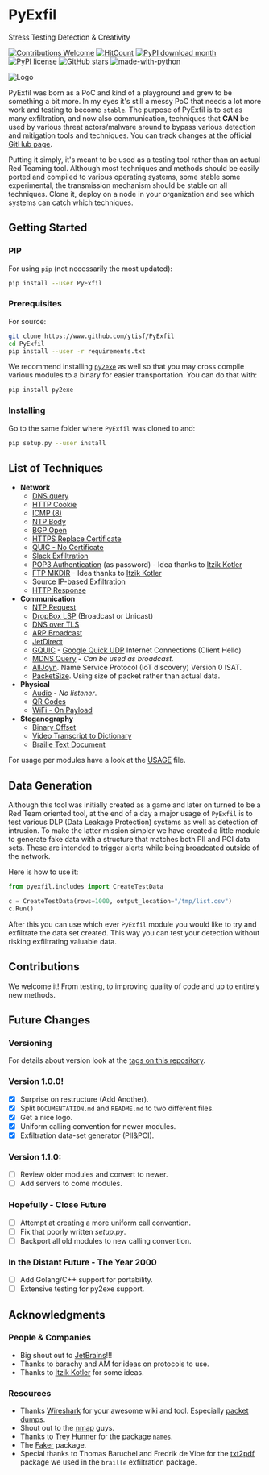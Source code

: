 # PyExfil
Stress Testing Detection & Creativity

[![Contributions Welcome](https://img.shields.io/badge/contributions-welcome-brightgreen.svg?style=round)](https://github.com/ytisf/PyExfil/issues)
[![HitCount](http://hits.dwyl.com/ytisf/PyExfil.svg)](http://hits.dwyl.com/ytisf/PyExfil)
[![PyPI download month](https://img.shields.io/pypi/dm/ansicolortags.svg)](https://pypi.python.org/pypi/pyexfil/)
[![PyPI license](https://img.shields.io/pypi/l/ansicolortags.svg)](https://pypi.python.org/pypi/pyexfil/)
[![GitHub stars](https://img.shields.io/github/stars/ytisf/PyExfil.svg?style=social&label=Star&maxAge=2592000)](https://GitHub.com/ytisf/PyExfil/stargazers/)
[![made-with-python](https://img.shields.io/badge/Made%20with-Python-1f425f.svg)](https://www.python.org/)

![Logo](https://www.morirt.com/img/PyExfil_Logo.png)

PyExfil was born as a PoC and kind of a playground and grew to be something a bit more. In my eyes it's still a messy PoC that needs a lot more work and testing to become `stable`. The purpose of PyExfil is to set as many exfiltration, and now also communication, techniques that **CAN** be used by various threat actors/malware around to bypass various detection and mitigation tools and techniques. You can track changes at the official [GitHub page](https://PyExfil.MoriRT.com/).

Putting it simply, it's meant to be used as a testing tool rather than an actual Red Teaming tool. Although most techniques and methods should be easily ported and compiled to various operating systems, some stable some experimental, the transmission mechanism should be stable on all techniques. Clone it, deploy on a node in your organization and see which systems can catch which techniques.

## Getting Started

### PIP
For using `pip` (not necessarily the most updated):
```bash
pip install --user PyExfil
```

### Prerequisites
For source:
```bash
git clone https://www.github.com/ytisf/PyExfil
cd PyExfil
pip install --user -r requirements.txt
```

We recommend installing [`py2exe`](http://www.py2exe.org/) as well so that you may cross compile various modules to a binary for easier transportation. You can do that with:

```bash
pip install py2exe
```

### Installing

Go to the same folder where `PyExfil` was cloned to and:
```bash
pip setup.py --user install
```

## List of Techniques

* **Network**
  * [DNS query](https://www.github.com/ytisf/PyExfil/USAGE.md#dns-query)
  * [HTTP Cookie](https://www.github.com/ytisf/PyExfil/USAGE.md#http-cookies)
  * [ICMP (8)](https://www.github.com/ytisf/PyExfil/USAGE.md#icmp-echo-8)
  * [NTP Body](https://www.github.com/ytisf/PyExfil/USAGE.md#ntp-body)
  * [BGP Open](https://www.github.com/ytisf/PyExfil/USAGE.md#bgp-open)
  * [HTTPS Replace Certificate](https://www.github.com/ytisf/PyExfil/USAGE.md#https-replace-certificate)
  * [QUIC - No Certificate](https://www.github.com/ytisf/PyExfil/USAGE.md#quic)
  * [Slack Exfiltration](https://www.github.com/ytisf/PyExfil/USAGE.md#slack)
  * [POP3 Authentication](https://www.github.com/ytisf/PyExfil/USAGE.md#pop3-authentication) (as password) - Idea thanks to [Itzik Kotler](https://github.com/ikotler)
  * [FTP MKDIR](https://www.github.com/ytisf/PyExfil/USAGE.md#ftp-mkdir) - Idea thanks to [Itzik Kotler](https://github.com/ikotler)
  * [Source IP-based Exfiltration](https://www.github.com/ytisf/PyExfil/USAGE.md#source-ip-based-exfiltration)
  * [HTTP Response](https://www.github.com/ytisf/PyExfil/USAGE.md#http-response)
* **Communication**
  * [NTP Request](https://www.github.com/ytisf/PyExfil/USAGE.md#ntp-request)
  * [DropBox LSP](https://www.github.com/ytisf/PyExfil/USAGE.md#dropbox-lsp) (Broadcast or Unicast)
  * [DNS over TLS](https://www.github.com/ytisf/PyExfil/USAGE.md#dns-over-tls)
  * [ARP Broadcast](https://www.github.com/ytisf/PyExfil/USAGE.md#arp-broadcast)
  * [JetDirect](https://www.github.com/ytisf/PyExfil/USAGE.md#jetdirect)
  * [GQUIC](https://www.github.com/ytisf/PyExfil/USAGE.md#gquic) - [Google Quick UDP](https://www.chromium.org/quic) Internet Connections (Client Hello)
  * [MDNS Query](https://www.github.com/ytisf/PyExfil/USAGE.md#mdns-query) - *Can be used as broadcast.*
  * [AllJoyn](https://www.github.com/ytisf/PyExfil/USAGE.md#alljoyn). Name Service Protocol (IoT discovery) Version 0 ISAT.
  * [PacketSize](https://www.github.com/ytisf/PyExfil/USAGE.md#PacketSize). Using size of packet rather than actual data.  
* **Physical**
  * [Audio](https://www.github.com/ytisf/PyExfil/USAGE.md#audio) - *No listener*.
  * [QR Codes](https://www.github.com/ytisf/PyExfil/USAGE.md#qr-codes)
  * [WiFi - On Payload](https://www.github.com/ytisf/PyExfil/USAGE.md#wifi-frame-payload)
* **Steganography**
  * [Binary Offset](https://www.github.com/ytisf/PyExfil/USAGE.md#image-binary-offset)
  * [Video Transcript to Dictionary](https://www.github.com/ytisf/PyExfil/USAGE.md#video-dictionary)
  * [Braille Text Document](https://www.github.com/ytisf/PyExfil/USAGE.md#braille-text-document)

For usage per modules have a look at the [USAGE](https://www.github.com/ytisf/PyExfil/USAGE.md) file.

## Data Generation
Although this tool was initially created as a game and later on turned to be a Red Team oriented tool, at the end of a day a major usage of `PyExfil` is to test various DLP (Data Leakage Protection) systems as well as detection of intrusion. To make the latter mission simpler we have created a little module to generate fake data with a structure that matches both PII and PCI data sets. These are intended to trigger alerts while being broadcated outside of the network. 

Here is how to use it:
```python
from pyexfil.includes import CreateTestData

c = CreateTestData(rows=1000, output_location="/tmp/list.csv")
c.Run()
``` 

After this you can use which ever `PyExfil` module you would like to try and exfiltrate the data set created. This way you can test your detection without risking exfiltrating valuable data. 


## Contributions

We welcome it! From testing, to improving quality of code and up to entirely new methods.

## Future Changes

### Versioning
For details about version look at the [tags on this repository](https://www.github.com/ytisf/PyExfil/tags).

### Version 1.0.0!
- [x] Surprise on restructure (Add Another).
- [x] Split `DOCUMENTATION.md` and `README.md` to two different files.
- [x] Get a nice logo.
- [x] Uniform calling convention for newer modules.
- [x] Exfiltration data-set generator (PII&PCI).

### Version 1.1.0:
- [ ] Review older modules and convert to newer. 
- [ ] Add servers to come modules. 

### Hopefully - Close Future
- [ ] Attempt at creating a more uniform call convention.
- [ ] Fix that poorly written *setup.py*.
- [ ] Backport all old modules to new calling convention.

### In the Distant Future - The Year 2000
- [ ] Add Golang/C++ support for portability.
- [ ] Extensive testing for py2exe support.

## Acknowledgments

### People & Companies
- Big shout out to [JetBrains](https://www.jetbrains.com/)!!!
- Thanks to barachy and AM for ideas on protocols to use.
- Thanks to [Itzik Kotler](https://github.com/ikotler) for some ideas.

### Resources
- Thanks [Wireshark](https://wireshark.com/) for your awesome wiki and tool. Especially [packet dumps](http://wiki.wireshark.org/SampleCaptures).
- Shout out to the [nmap](https://nmap.org/) guys.
- Thanks to [Trey Hunner](https://github.com/treyhunner) for the package [`names`](https://github.com/treyhunner/names).
- The [Faker](https://faker.readthedocs.io/en/master/) package.
- Special thanks to Thomas Baruchel and Fredrik de Vibe for the [txt2pdf](https://github.com/baruchel/txt2pdf) package we used in the `braille` exfiltration package.

